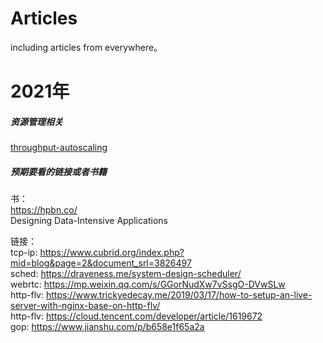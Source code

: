 # Articles  
  
including articles from everywhere。

# 2021年

##### 资源管理相关

[throughput-autoscaling]


##### 预期要看的链接或者书籍
书：  
https://hpbn.co/      
Designing Data-Intensive Applications  

链接：  
tcp-ip: https://www.cubrid.org/index.php?mid=blog&page=2&document_srl=3826497  
sched: https://draveness.me/system-design-scheduler/  
webrtc: https://mp.weixin.qq.com/s/GGorNudXw7vSsgO-DVwSLw     
http-flv: https://www.trickyedecay.me/2019/03/17/how-to-setup-an-live-server-with-nginx-base-on-http-flv/   
http-flv: https://cloud.tencent.com/developer/article/1619672  
gop: https://www.jianshu.com/p/b658e1f65a2a


[throughput-autoscaling]: <https://engineering.fb.com/2020/09/14/networking-traffic/throughput-autoscaling/>
